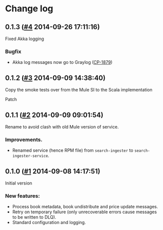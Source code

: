 # Change log

## 0.1.3 ([#4](https://git.mobcastdev.com/Agora/search-ingester/pull/4) 2014-09-26 17:11:16)

Fixed Akka logging

### Bugfix

- Akka log messages now go to Graylog ([CP-1879](http://jira.blinkbox.local/jira/browse/CP-1879))

## 0.1.2 ([#3](https://git.mobcastdev.com/Agora/search-ingester/pull/3) 2014-09-09 14:38:40)

Copy the smoke tests over from the Mule SI to the Scala implementation

Patch

## 0.1.1 ([#2](https://git.mobcastdev.com/Agora/search-ingester/pull/2) 2014-09-09 09:01:54)

Rename to avoid clash with old Mule version of service.

### Improvements.

- Renamed service (hence RPM file) from `search-ingester` to `search-ingester-service`.


## 0.1.0 ([#1](https://git.mobcastdev.com/Agora/search-ingester/pull/1) 2014-09-08 14:17:51)

Initial version

### New features:

- Process book metadata, book undistribute and price update messages.
- Retry on temporary failure (only unrecoverable errors cause messages to be written to DLQ).
- Standard configuration and logging.


